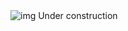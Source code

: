 <img src="https://www.google.com/url?sa=i&url=https%3A%2F%2Fstock.adobe.com%2Fde%2Fsearch%3Fk%3D%2522under%2Bconstruction%2522&psig=AOvVaw3hJFFoojhDgagcwOBTOzEm&ust=1710415759677000&source=images&cd=vfe&opi=89978449&ved=0CBMQjRxqFwoTCMiwxbKR8YQDFQAAAAAdAAAAABAJ" alt="img">
Under construction
